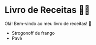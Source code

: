# Livro de Receitas :man_cook:

Olá! Bem-vindo ao meu livro de receitas! :wave:

- Strogonoff de frango
- Pavê
